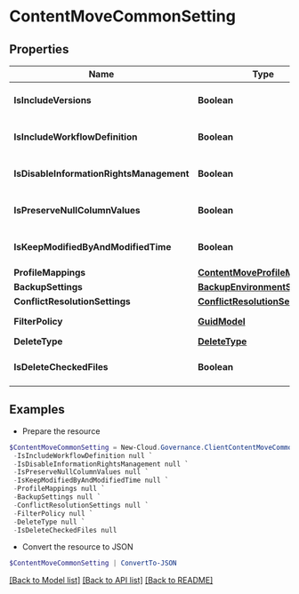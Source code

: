 # ContentMoveCommonSetting
## Properties

Name | Type | Description | Notes
------------ | ------------- | ------------- | -------------
**IsIncludeVersions** | **Boolean** |  | [optional] [default to $false]
**IsIncludeWorkflowDefinition** | **Boolean** |  | [optional] [default to $false]
**IsDisableInformationRightsManagement** | **Boolean** |  | [optional] [default to $false]
**IsPreserveNullColumnValues** | **Boolean** |  | [optional] [default to $false]
**IsKeepModifiedByAndModifiedTime** | **Boolean** |  | [optional] [default to $false]
**ProfileMappings** | [**ContentMoveProfileMappings**](ContentMoveProfileMappings.md) |  | [optional] 
**BackupSettings** | [**BackupEnvironmentSetting**](BackupEnvironmentSetting.md) |  | [optional] 
**ConflictResolutionSettings** | [**ConflictResolutionSetting**](ConflictResolutionSetting.md) |  | [optional] 
**FilterPolicy** | [**GuidModel**](GuidModel.md) | GuidModel model | [optional] 
**DeleteType** | [**DeleteType**](DeleteType.md) |  | [optional] 
**IsDeleteCheckedFiles** | **Boolean** |  | [optional] [default to $false]

## Examples

- Prepare the resource
```powershell
$ContentMoveCommonSetting = New-Cloud.Governance.ClientContentMoveCommonSetting  -IsIncludeVersions null `
 -IsIncludeWorkflowDefinition null `
 -IsDisableInformationRightsManagement null `
 -IsPreserveNullColumnValues null `
 -IsKeepModifiedByAndModifiedTime null `
 -ProfileMappings null `
 -BackupSettings null `
 -ConflictResolutionSettings null `
 -FilterPolicy null `
 -DeleteType null `
 -IsDeleteCheckedFiles null
```

- Convert the resource to JSON
```powershell
$ContentMoveCommonSetting | ConvertTo-JSON
```

[[Back to Model list]](../README.md#documentation-for-models) [[Back to API list]](../README.md#documentation-for-api-endpoints) [[Back to README]](../README.md)

